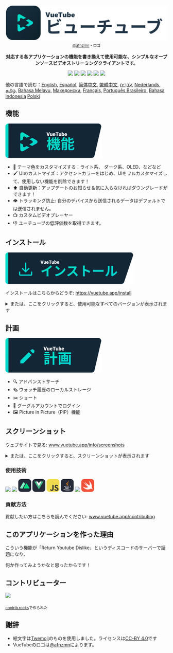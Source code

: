 <p align="center">
  <a href="https://vuetube.app/">
    <img src="./resources/readme-ja/VueTube.ja.svg" alt="VueTube icon" width="500"/>
  </a>
  </br>
  <sub><a href="https://github.com/afnzmn">@afnzmn</a>・ロゴ</sub>
  </br>
  </br>
<strong>対応する各アプリケーションの機能を書き換えて使用可能な、シンプルなオープンソースビデオストリーミングクライアントです。 </strong>
</br>
</p>

<p align="center">
  <a href="https://github.com/VueTubeApp/VueTube/blob/main/LICENSE" alt="License"><img src="https://img.shields.io/github/license/VueTubeApp/VueTube"></img></a>
  <a href="https://github.com/VueTubeApp/VueTube/actions/workflows/ci.yml" alt="CI"><img src="https://github.com/VueTubeApp/VueTube/actions/workflows/ci.yml/badge.svg"></img></a>
  <a href="https://reddit.com/r/vuetube" alt="Reddit"><img src="https://img.shields.io/reddit/subreddit-subscribers/vuetube?label=r%2FVuetube&logo=reddit&logoColor=white"></img></a>
  <a href="https://t.me/VueTube" alt="Telegram"><img src="https://img.shields.io/endpoint?label=VueTube&url=https%3A%2F%2Ftelegram-badge-4mbpu8e0fit4.runkit.sh%2F%3Furl%3Dhttps%3A%2F%2Ft.me%2FVuetube"></img></a>
  <a href="https://discord.gg/7P8KJrdd5W" alt="Discord"><img src="https://img.shields.io/discord/946587366242533377?label=Discord&style=flat&logo=discord&logoColor=white"></img></a>
  <a href="https://twitter.com/VueTubeApp" alt="Twitter"><img src="https://img.shields.io/twitter/follow/VueTubeApp?label=Follow&style=flat&logo=twitter"></img></a>
</p>

他の言語で読む：[English,](readme.md) [Español,](readme.es.md) [简体中文,](readme.zh-hans.md) [繁體中文,](readme.zh-hant.md) [עִברִית,](readme.he.md) [Nederlands,](readme.nl.md) [தமிழ்,](readme.ta.md) [Bahasa Melayu,](readme.ms.md) [Македонски,](readme.mk.md) [Français,](readme.fr.md) [Português Brasileiro,](readme.pt-br.md) [Bahasa Indonesia](readme.id.md) [Polski](readme.pl.md)

## 機能

<img src="resources/readme-ja/Features.ja.svg" alt="VueTube icon" width="300"/>

- 🎨 テーマ色をカスタマイズする：ライト系、 ダーク系、OLED、などなど
- 🖌️ UIのカストマイズ：アクセントカラーをはじめ、UIをフルカスタマイズして、使用しない機能を削除できます！
- ⬆️ 自動更新：アップデートのお知らせ＆気に入らなければダウングレードができます！
- 👁️ トラッキング防止: 自分のデバイスから送信されるデータはデフォルトでは送信されません。
- 📺 カスタムビデオプレーヤー
- 👎 ユーチューブの低評価数を取得できます。

## インストール

<img src="./resources/readme-ja/Install.ja.svg" alt="VueTube icon" width="400"/>

インストールはこちらからどうぞ: https://vuetube.app/install

<details>
  <summary>または、ここをクリックすると、使用可能なすべてのバージョンが表示されます</summary>
<br />

### Android
| <a href=https://nightly.link/VueTubeApp/VueTube/workflows/ci/main/android.zip><img id="im" width="200" src=./resources/getunstable.png></a>  | <a href=https://github.com/VueTubeApp/VueTube/releases/download/0.2/VueTube-Canary-June-15-2022.apk><img id="im" width="200" src=./resources/getcanary.png></a> | <a href=https://vuetube.app/install><img id="im" width="200" src=./resources/getstable.png></a>  |
| ------------- | ------------- |  ------------- |
| バグが発生する可能性があるのに最新の機能をいち早く試されます。 | unstable よりもバグが少ないが、stable よりも若干機能が多い。 | VueTubeが開発中のため、このバージョンは暫くダウンロードできない |
  

### iOS
| <a href=https://nightly.link/VueTubeApp/VueTube/workflows/ci/main/iOS.zip><img id="im" width="200" src=./resources/getunstable.png></a>  | <a href=https://cdn.discordapp.com/attachments/949908267855921163/972164558930198528/VueTube-Canary-May-6-2022.ipa><img id="im" width="200" src=./resources/getcanary.png></a> | <a href=https://vuetube.app/install><img id="im" width="200" src=./resources/getstable.png></a>  |
| ------------- | ------------- |  ------------- |
| バグが発生する可能性があるのに最新の機能をいち早く試されます。 | unstable よりもバグが少ないが、stable よりも若干機能が多い。 | VueTubeが開発中のため、このバージョンは暫くダウンロードできない |
  
</details>

## 計画

<img src="./resources/readme-ja/Plans.ja.svg" alt="VueTube icon" width="300"/>

- 🔍 アドバンストサーチ
- 🗞️ ウォッチ履歴のローカルストレージ
- ✂️ ショート
- 🧑 グーグルアカウントでログイン
- 🖼️ Picture in Picture（PiP）機能

## スクリーンショット

ウェブサイトで見る: www.vuetube.app/info/screenshots

<details>
  <summary> または、ここをクリックすると、スクリーンショットが表示されます </summary>
<br />
  
<img src="https://vuetube.app/wtch.png" width="400">
<img src="https://vuetube.app/stng.png" width="400">
<img src="https://vuetube.app/srch.png" width="400">
     
</details>

### 使用技術

<a href="https://capacitorjs.com/solution/vue"><img src="https://cdn.discordapp.com/attachments/953538236716814356/955694368742834176/Capacitator-Dark.svg" height=40/></a> <a href="https://vuetifyjs.com/"><img src="https://cdn.discordapp.com/attachments/810799100940255260/973719873467342908/Vuetify-Dark.svg" height=40/></a> <a href="https://nuxtjs.org/"><img src="https://github.com/tandpfun/skill-icons/raw/main/icons/NuxtJS-Dark.svg" height=40/></a> <a href="https://vuejs.org/"><img src="https://github.com/tandpfun/skill-icons/raw/main/icons/VueJS-Dark.svg" height=40/></a> <a href="https://javascript.com/"><img src="https://github.com/tandpfun/skill-icons/raw/main/icons/JavaScript.svg" height=40/></a> <a href="https://java.com/"><img src="https://github.com/tandpfun/skill-icons/raw/main/icons/Java-Dark.svg" height=40/></a> <a href="https://gradle.com/"><img src="https://cdn.discordapp.com/attachments/810799100940255260/955691550560636958/Gradle.svg" height=40/></a> <a href="https://developer.apple.com/swift/"><img src="https://github.com/tandpfun/skill-icons/raw/main/icons/Swift.svg" height=40/></a>

### 貢献方法

貢献したい方はこちらを読んでください: www.vuetube.app/contributing

## このアプリケーションを作った理由
こういう機能が「Return Youtube Dislike」というディスコードのサーバーで話題になり、

何か作ってみようかなと思ったからです！

## コントリビューター

<a href="https://github.com/VueTubeApp/VueTube/graphs/contributors">
  <img src="https://contrib.rocks/image?repo=VueTubeApp/VueTube" />
</a>

<sub>[contrib.rocks](https://contrib.rocks)で作られた </sub>

## 謝辞

- 絵文字は[Twemoji](https://twemoji.twitter.com/)のものを使用しました。ライセンスは[CC-BY 4.0](https://creativecommons.org/licenses/by/4.0/)です
- VueTubeのロゴは[@afnzmn](https://github.com/afnzmn)によります。

